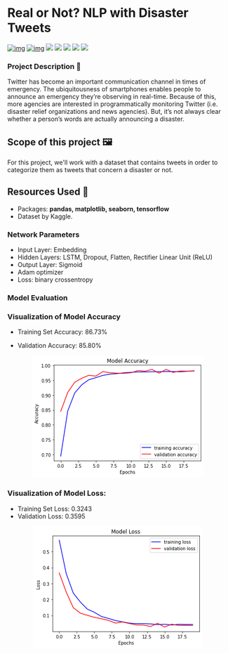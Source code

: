 # Real or Not? NLP with Disaster Tweets



[![img](https://camo.githubusercontent.com/1ab5d5c036ff744b097b0f4889a1218587e6dfd2f5dc3c08c4881efc5d32c9e8/68747470733a2f2f696d672e736869656c64732e696f2f62616467652f446174617365742d4b6167676c652d626c7565)](https://camo.githubusercontent.com/1ab5d5c036ff744b097b0f4889a1218587e6dfd2f5dc3c08c4881efc5d32c9e8/68747470733a2f2f696d672e736869656c64732e696f2f62616467652f446174617365742d4b6167676c652d626c7565) [![img](https://camo.githubusercontent.com/e83bb4e4864480529d20ec1911574273cb63555f19e11a596990294ce80cca14/68747470733a2f2f696d672e736869656c64732e696f2f62616467652f507974686f6e2d332e362d726564)](https://camo.githubusercontent.com/e83bb4e4864480529d20ec1911574273cb63555f19e11a596990294ce80cca14/68747470733a2f2f696d672e736869656c64732e696f2f62616467652f507974686f6e2d332e362d726564) ![](https://img.shields.io/badge/libraries-pandas-green) ![](https://img.shields.io/badge/libraries-matplotlib-yellow) ![](https://img.shields.io/badge/libraries-spacy-9fc)
![](https://img.shields.io/badge/libraries-seaborn-lightgrey) ![](https://img.shields.io/badge/libraries-tensorflow-pink)



### Project Description 🚧

Twitter has become an important communication channel in times of emergency.
The ubiquitousness of smartphones enables people to announce an emergency they’re observing in real-time. Because of this, more agencies are interested in programmatically monitoring Twitter (i.e. disaster relief organizations and news agencies).
But, it’s not always clear whether a person’s words are actually announcing a disaster.



## Scope of this project 🖼️

For this project, we'll work with a dataset that contains tweets  in order to categorize them as tweets that concern a disaster or not.

## Resources Used 📖

- Packages: **pandas, matplotlib, seaborn, tensorflow**
- Dataset by Kaggle.

### Network Parameters

- Input Layer: Embedding 
- Hidden Layers:   LSTM, Dropout, Flatten, Rectifier Linear Unit (ReLU)
- Output Layer: Sigmoid 
- Adam optimizer
- Loss: binary crossentropy

### Model Evaluation

### Visualization of Model Accuracy

- Training Set Accuracy: 86.73%

- Validation Accuracy: 85.80%

<p align="center">
<img src="https://github.com/ElenaElenoglou/Natural-Language-Processing/blob/main/Disaster_Tweets/Images/Accuracy.png" />
</p>


### Visualization of Model Loss:

- Training Set Loss: 0.3243
- Validation Loss: 0.3595

<p align="center">
<img src="https://github.com/ElenaElenoglou/Natural-Language-Processing/blob/main/Disaster_Tweets/Images/Loss.png" /> 
</p>
